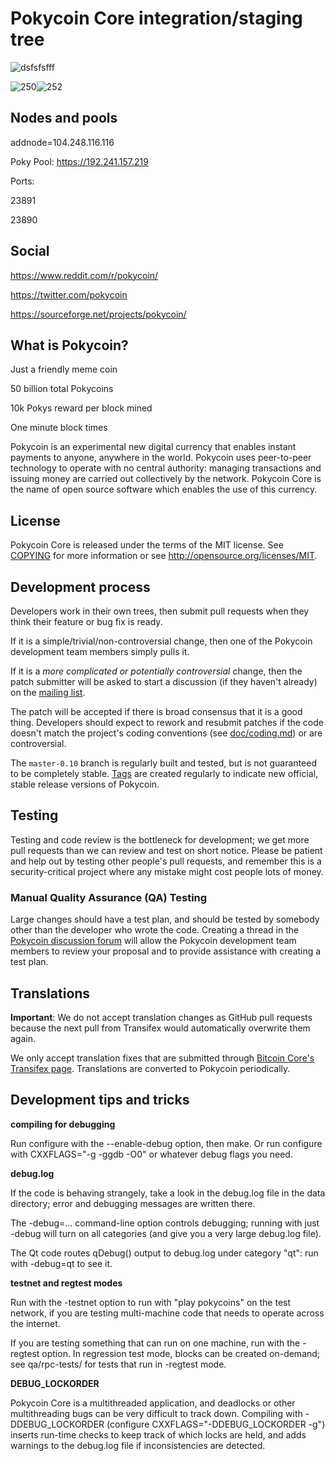Pokycoin Core integration/staging tree
=====================================
![dsfsfsfff](https://user-images.githubusercontent.com/125458177/226607730-52d94300-1c3d-44b4-886d-2abe636e81f8.png)


![250](https://user-images.githubusercontent.com/125458177/226606803-4c84dc9a-90ce-4f97-ac8d-6ff62914b5b4.jpeg)![252](https://user-images.githubusercontent.com/125458177/226606829-994ad8a9-c14d-44a3-bf50-b80feab50830.jpeg)


Nodes and pools
---------------
addnode=104.248.116.116

Poky Pool: https://192.241.157.219

Ports:

23891

23890

Social
-------
https://www.reddit.com/r/pokycoin/

https://twitter.com/pokycoin

https://sourceforge.net/projects/pokycoin/

What is Pokycoin?
----------------
Just a friendly meme coin

50 billion total Pokycoins

10k Pokys reward per block mined

One minute block times



Pokycoin is an experimental new digital currency that enables instant payments to
anyone, anywhere in the world. Pokycoin uses peer-to-peer technology to operate
with no central authority: managing transactions and issuing money are carried
out collectively by the network. Pokycoin Core is the name of open source
software which enables the use of this currency.



License
-------

Pokycoin Core is released under the terms of the MIT license. See [COPYING](COPYING) for more
information or see http://opensource.org/licenses/MIT.

Development process
-------------------

Developers work in their own trees, then submit pull requests when they think
their feature or bug fix is ready.

If it is a simple/trivial/non-controversial change, then one of the Pokycoin
development team members simply pulls it.

If it is a *more complicated or potentially controversial* change, then the patch
submitter will be asked to start a discussion (if they haven't already) on the
[mailing list](https://groups.google.com/forum/#!forum/pokycoin-dev).

The patch will be accepted if there is broad consensus that it is a good thing.
Developers should expect to rework and resubmit patches if the code doesn't
match the project's coding conventions (see [doc/coding.md](doc/coding.md)) or are
controversial.

The `master-0.10` branch is regularly built and tested, but is not guaranteed to be
completely stable. [Tags](https://github.com/pokycoin-project/pokycoin/tags) are created
regularly to indicate new official, stable release versions of Pokycoin.

Testing
-------

Testing and code review is the bottleneck for development; we get more pull
requests than we can review and test on short notice. Please be patient and help out by testing
other people's pull requests, and remember this is a security-critical project where any mistake might cost people
lots of money.

### Manual Quality Assurance (QA) Testing

Large changes should have a test plan, and should be tested by somebody other
than the developer who wrote the code.
Creating a thread in the [Pokycoin discussion forum](https://pokycointalk.org/index.php?board=2.0) will allow the Pokycoin
development team members to review your proposal and to provide assistance with creating a test plan. 


Translations
------------

**Important**: We do not accept translation changes as GitHub pull requests because the next
pull from Transifex would automatically overwrite them again.

We only accept translation fixes that are submitted through [Bitcoin Core's Transifex page](https://www.transifex.com/projects/p/bitcoin/).
Translations are converted to Pokycoin periodically.

Development tips and tricks
---------------------------

**compiling for debugging**

Run configure with the --enable-debug option, then make. Or run configure with
CXXFLAGS="-g -ggdb -O0" or whatever debug flags you need.

**debug.log**

If the code is behaving strangely, take a look in the debug.log file in the data directory;
error and debugging messages are written there.

The -debug=... command-line option controls debugging; running with just -debug will turn
on all categories (and give you a very large debug.log file).

The Qt code routes qDebug() output to debug.log under category "qt": run with -debug=qt
to see it.

**testnet and regtest modes**

Run with the -testnet option to run with "play pokycoins" on the test network, if you
are testing multi-machine code that needs to operate across the internet.

If you are testing something that can run on one machine, run with the -regtest option.
In regression test mode, blocks can be created on-demand; see qa/rpc-tests/ for tests
that run in -regtest mode.

**DEBUG_LOCKORDER**

Pokycoin Core is a multithreaded application, and deadlocks or other multithreading bugs
can be very difficult to track down. Compiling with -DDEBUG_LOCKORDER (configure
CXXFLAGS="-DDEBUG_LOCKORDER -g") inserts run-time checks to keep track of which locks
are held, and adds warnings to the debug.log file if inconsistencies are detected.
